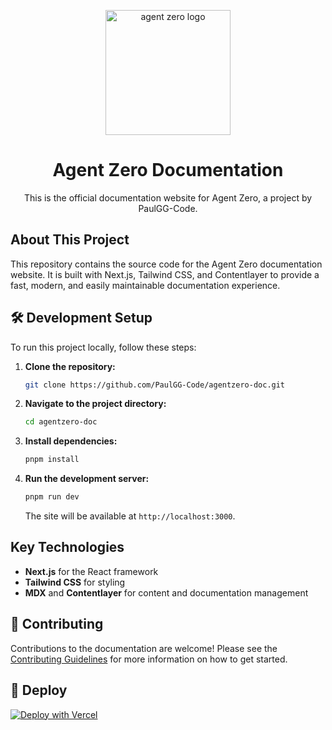 <p align="center">
  <img src="./public/logos/agent-zero-logo.jpg"  align="center" alt="agent zero logo" width="200px">
  <h1 align="center">Agent Zero Documentation</h1>
  <p align="center">
   This is the official documentation website for Agent Zero, a project by PaulGG-Code.
  </p>
</p>

## About This Project

This repository contains the source code for the Agent Zero documentation website. It is built with Next.js, Tailwind CSS, and Contentlayer to provide a fast, modern, and easily maintainable documentation experience.

## 🛠 Development Setup

To run this project locally, follow these steps:

1.  **Clone the repository:**
    ```sh
    git clone https://github.com/PaulGG-Code/agentzero-doc.git
    ```
2.  **Navigate to the project directory:**
    ```sh
    cd agentzero-doc
    ```
3.  **Install dependencies:**
    ```sh
    pnpm install
    ```
4.  **Run the development server:**
    ```sh
    pnpm run dev
    ```
    The site will be available at `http://localhost:3000`.

## Key Technologies

- **Next.js** for the React framework
- **Tailwind CSS** for styling
- **MDX** and **Contentlayer** for content and documentation management

## 🤝 Contributing

Contributions to the documentation are welcome! Please see the [Contributing Guidelines](CONTRIBUTING.md) for more information on how to get started.

## 🚀 Deploy

[![Deploy with Vercel](https://vercel.com/button)](https://vercel.com/new/clone?repository-url=https://github.com/PaulGG-Code/agentzero-doc)
